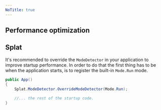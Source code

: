 ```yaml
---
NoTitle: true
---
```

## Performance optimization

## Splat

It's recommended to override the `ModeDetector` in your application to improve startup performance. In order to do that the first thing has to be when the application starts, is to register the built-in `Mode.Run` mode.

```csharp
public App()
{
    Splat.ModeDetector.OverrideModeDetector(Mode.Run);
    
    //... the rest of the startup code.
}
```
